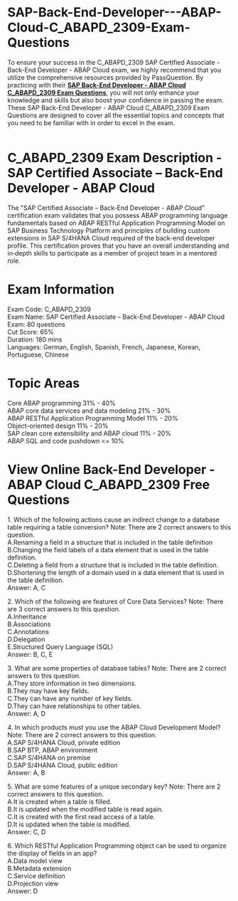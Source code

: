 # SAP-Back-End-Developer---ABAP-Cloud-C_ABAPD_2309-Exam-Questions
<p>To ensure your success in the C_ABAPD_2309 SAP Certified Associate - Back-End Developer - ABAP Cloud exam, we highly recommend that you utilize the comprehensive resources provided by PassQuestion. By practicing with their <strong><a href="https://www.passquestion.com/c_abapd_2309.html">SAP Back-End Developer - ABAP Cloud C_ABAPD_2309 Exam Questions</a></strong>, you will not only enhance your knowledge and skills but also boost your confidence in passing the exam. These SAP Back-End Developer - ABAP Cloud C_ABAPD_2309 Exam Questions are designed to cover all the essential topics and concepts that you need to be familiar with in order to excel in the exam.</p>

<p><img alt="" src="https://www.passquestion.com/uploads/pqcom/images/20231115/0807d3021bdb73a7306b1e5913a6ee88.png" /></p>

<h1>C_ABAPD_2309 Exam Description - SAP Certified Associate &ndash; Back-End Developer - ABAP Cloud</h1>

<p>The &quot;SAP Certified Associate &ndash; Back-End Developer - ABAP Cloud&quot; certification exam validates that you possess ABAP programming language fundamentals based on ABAP RESTful Application Programming Model on SAP Business Technology Platform and principles of building custom extensions in SAP S/4HANA Cloud required of the back-end developer profile. This certification proves that you have an overall understanding and in‐depth skills to participate as a member of project team in a mentored role.</p>

<h1>Exam Information</h1>

<p>Exam Code: C_ABAPD_2309<br />
Exam Name: SAP Certified Associate &ndash; Back-End Developer - ABAP Cloud<br />
Exam: 80 questions<br />
Cut Score: 65%<br />
Duration: 180 mins<br />
Languages: German, English, Spanish, French, Japanese, Korean, Portuguese, Chinese</p>

<h1>Topic Areas</h1>

<p>Core ABAP programming 31% - 40%<br />
ABAP core data services and data modeling 21% - 30%<br />
ABAP RESTful Application Programming Model 11% - 20%<br />
Object-oriented design 11% - 20%<br />
SAP clean core extensibility and ABAP cloud 11% - 20%<br />
ABAP SQL and code pushdown &lt;= 10%</p>

<h1>View Online Back-End Developer - ABAP Cloud C_ABAPD_2309 Free Questions</h1>

<p>1. Which of the following actions cause an indirect change to a database table requiring a table conversion? Note: There are 2 correct answers to this question.<br />
A.Renaming a field in a structure that is included in the table definition<br />
B.Changing the field labels of a data element that is used in the table definition.<br />
C.Deleting a field from a structure that is included in the table definition.<br />
D.Shortening the length of a domain used in a data element that is used in the table definition.<br />
Answer: A, C</p>

<p>2. Which of the following are features of Core Data Services? Note: There are 3 correct answers to this question.<br />
A.Inheritance<br />
B.Associations<br />
C.Annotations<br />
D.Delegation<br />
E.Structured Query Language (SQL)<br />
Answer: B, C, E</p>

<p>3. What are some properties of database tables? Note: There are 2 correct answers to this question.<br />
A.They store information in two dimensions.<br />
B.They may have key fields.<br />
C.They can have any number of key fields.<br />
D.They can have relationships to other tables.<br />
Answer: A, D</p>

<p>4. In which products must you use the ABAP Cloud Development Model? Note: There are 2 correct answers to this question.<br />
A.SAP S/4HANA Cloud, private edition<br />
B.SAP BTP, ABAP environment<br />
C.SAP S/4HANA on premise<br />
D.SAP S/4HANA Cloud, public edition<br />
Answer: A, B</p>

<p>5. What are some features of a unique secondary key? Note: There are 2 correct answers to this question.<br />
A.It is created when a table is filled.<br />
B.It is updated when the modified table is read again.<br />
C.It is created with the first read access of a table.<br />
D.It is updated when the table is modified.<br />
Answer: C, D</p>

<p>6. Which RESTful Application Programming object can be used to organize the display of fields in an app?<br />
A.Data model view<br />
B.Metadata extension<br />
C.Service definition<br />
D.Projection view<br />
Answer: D</p>
